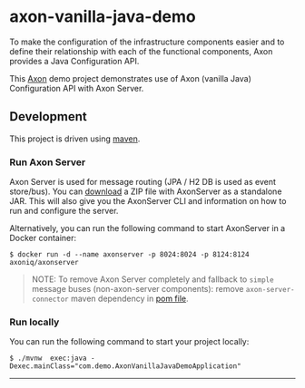 # axon-vanilla-java-demo

To make the configuration of the infrastructure components easier and to define their relationship with each of the functional components, Axon provides a Java Configuration API. 

This [Axon][axon] demo project demonstrates use of Axon (vanilla Java) Configuration API with Axon Server.

## Development

This project is driven using [maven].

### Run Axon Server

Axon Server is used for message routing (JPA / H2 DB is used as event store/bus).
You can [download](https://download.axoniq.io/axonserver/AxonServer.zip) a ZIP file with AxonServer as a standalone JAR. This will also give you the AxonServer CLI and information on how to run and configure the server.

Alternatively, you can run the following command to start AxonServer in a Docker container:

```
$ docker run -d --name axonserver -p 8024:8024 -p 8124:8124 axoniq/axonserver
```

> NOTE: To remove Axon Server completely and fallback to `simple` message buses (non-axon-server components): remove `axon-server-connector` maven dependency in [pom file](pom.xml).


### Run locally

You can run the following command to start your project locally:

```
$ ./mvnw  exec:java -Dexec.mainClass="com.demo.AxonVanillaJavaDemoApplication" 
```

---

[maven]: https://maven.apache.org/ (Maven)
[axon]: https://axoniq.io/ (Axon)
